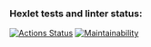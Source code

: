 ### Hexlet tests and linter status:
[![Actions Status](https://github.com/WseWild/frontend-project-44/workflows/hexlet-check/badge.svg)](https://github.com/WseWild/frontend-project-44/actions)
[![Maintainability](https://api.codeclimate.com/v1/badges/2cc60bb925a741978bc8/maintainability)](https://codeclimate.com/github/WseWild/frontend-project-44/maintainability)
